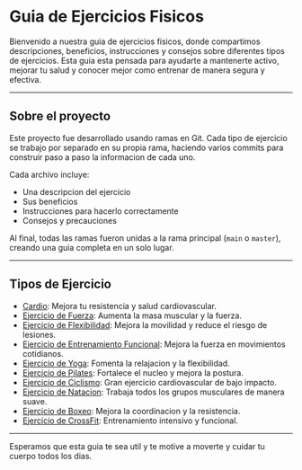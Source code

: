 # Guia de Ejercicios Fisicos

Bienvenido a nuestra guia de ejercicios fisicos, donde compartimos descripciones, beneficios, instrucciones y consejos sobre diferentes tipos de ejercicios. Esta guia esta pensada para ayudarte a mantenerte activo, mejorar tu salud y conocer mejor como entrenar de manera segura y efectiva.

---

## Sobre el proyecto

Este proyecto fue desarrollado usando ramas en Git. Cada tipo de ejercicio se trabajo por separado en su propia rama, haciendo varios commits para construir paso a paso la informacion de cada uno.

Cada archivo incluye:
- Una descripcion del ejercicio  
- Sus beneficios  
- Instrucciones para hacerlo correctamente  
- Consejos y precauciones  

Al final, todas las ramas fueron unidas a la rama principal (`main` o `master`), creando una guia completa en un solo lugar.

---

## Tipos de Ejercicio

- [Cardio](Ejercicios/cardio.md): Mejora tu resistencia y salud cardiovascular.
- [Ejercicio de Fuerza](Ejercicios/fuerza.md): Aumenta la masa muscular y la fuerza.
- [Ejercicio de Flexibilidad](Ejercicios/flexibilidad.md): Mejora la movilidad y reduce el riesgo de lesiones.
- [Ejercicio de Entrenamiento Funcional](ejercicios/entrenamiento_funcional.md): Mejora la fuerza en movimientos cotidianos.
- [Ejercicio de Yoga](Ejercicios/yoga.md): Fomenta la relajacion y la flexibilidad.
- [Ejercicio de Pilates](Ejercicios/pilates.md): Fortalece el nucleo y mejora la postura.
- [Ejercicio de Ciclismo](Ejercicios/ciclismo.md): Gran ejercicio cardiovascular de bajo impacto.
- [Ejercicio de Natacion](Ejercicios/natacion.md): Trabaja todos los grupos musculares de manera suave.
- [Ejercicio de Boxeo](Ejercicios/boxeo.md): Mejora la coordinacion y la resistencia.
- [Ejercicio de CrossFit](Ejercicios/crossfit.md): Entrenamiento intensivo y funcional.

---

Esperamos que esta guia te sea util y te motive a moverte y cuidar tu cuerpo todos los dias.
